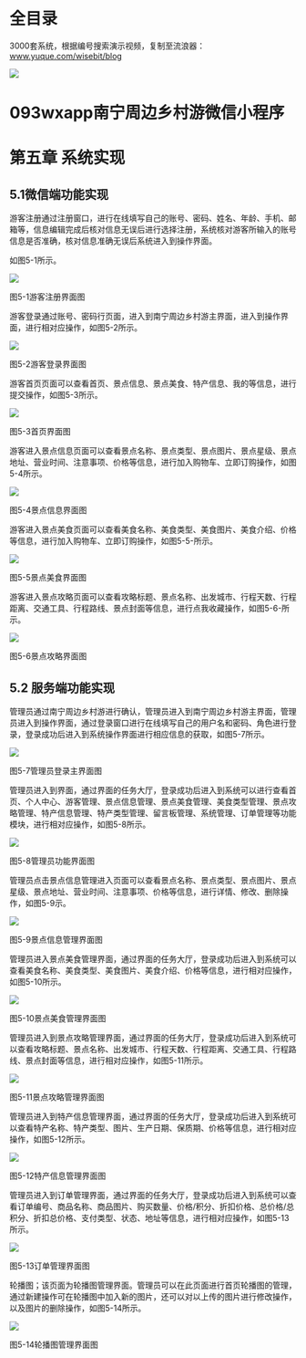 # 全目录

3000套系统，根据编号搜索演示视频，复制至流浪器：www.yuque.com/wisebit/blog


![](https://bitwise.oss-cn-heyuan.aliyuncs.com/2024/11/06/qq_wechat.png)
# 093wxapp南宁周边乡村游微信小程序
# 第五章 系统实现
## 5.1微信端功能实现
游客注册通过注册窗口，进行在线填写自己的账号、密码、姓名、年龄、手机、邮箱等，信息编辑完成后核对信息无误后进行选择注册，系统核对游客所输入的账号信息是否准确，核对信息准确无误后系统进入到操作界面。

如图5-1所示。

![](/md/blog.010.png)

图5-1游客注册界面图

游客登录通过账号、密码行页面，进入到南宁周边乡村游主界面，进入到操作界面，进行相对应操作，如图5-2所示。

![](/md/blog.011.png)

图5-2游客登录界面图

游客首页页面可以查看首页、景点信息、景点美食、特产信息、我的等信息，进行提交操作，如图5-3所示。

![](/md/blog.012.png)

图5-3首页界面图

游客进入景点信息页面可以查看景点名称、景点类型、景点图片、景点星级、景点地址、营业时间、注意事项、价格等信息，进行加入购物车、立即订购操作，如图5-4所示。

![](/md/blog.013.png)

图5-4景点信息界面图

游客进入景点美食页面可以查看美食名称、美食类型、美食图片、美食介绍、价格等信息，进行加入购物车、立即订购操作，如图5-5-所示。

![](/md/blog.014.png)

图5-5景点美食界面图

游客进入景点攻略页面可以查看攻略标题、景点名称、出发城市、行程天数、行程距离、交通工具、行程路线、景点封面等信息，进行点我收藏操作，如图5-6-所示。

![](/md/blog.015.png)

图5-6景点攻略界面图

## 5.2 服务端功能实现
管理员通过南宁周边乡村游进行确认，管理员进入到南宁周边乡村游主界面，管理员进入到操作界面，通过登录窗口进行在线填写自己的用户名和密码、角色进行登录，登录成功后进入到系统操作界面进行相应信息的获取，如图5-7所示。

![](/md/blog.016.png)

图5-7管理员登录主界面图

管理员进入到界面，通过界面的任务大厅，登录成功后进入到系统可以进行查看首页、个人中心、游客管理、景点信息管理、景点美食管理、美食类型管理、景点攻略管理、特产信息管理、特产类型管理、留言板管理、系统管理、订单管理等功能模块，进行相对应操作，如图5-8所示。

![](/md/blog.017.png)

图5-8管理员功能界面图

管理员点击景点信息管理进入页面可以查看景点名称、景点类型、景点图片、景点星级、景点地址、营业时间、注意事项、价格等信息，进行详情、修改、删除操作，如图5-9示。

![](/md/blog.018.png)

图5-9景点信息管理界面图

管理员进入景点美食管理界面，通过界面的任务大厅，登录成功后进入到系统可以查看美食名称、美食类型、美食图片、美食介绍、价格等信息，进行相对应操作，如图5-10所示。

![](/md/blog.019.png)

图5-10景点美食管理界面图

管理员进入到景点攻略管理界面，通过界面的任务大厅，登录成功后进入到系统可以查看攻略标题、景点名称、出发城市、行程天数、行程距离、交通工具、行程路线、景点封面等信息，进行相对应操作，如图5-11所示。

![](/md/blog.020.png)

图5-11景点攻略管理界面图

管理员进入到特产信息管理界面，通过界面的任务大厅，登录成功后进入到系统可以查看特产名称、特产类型、图片、生产日期、保质期、价格等信息，进行相对应操作，如图5-12所示。

![](/md/blog.021.png)

图5-12特产信息管理界面图

管理员进入到订单管理界面，通过界面的任务大厅，登录成功后进入到系统可以查看订单编号、商品名称、商品图片、购买数量、价格/积分、折扣价格、总价格/总积分、折扣总价格、支付类型、状态、地址等信息，进行相对应操作，如图5-13所示。

![](/md/blog.022.png)

图5-13订单管理界面图

轮播图；该页面为轮播图管理界面。管理员可以在此页面进行首页轮播图的管理，通过新建操作可在轮播图中加入新的图片，还可以对以上传的图片进行修改操作，以及图片的删除操作，如图5-14所示。

![](/md/blog.023.png)

图5-14轮播图管理界面图











